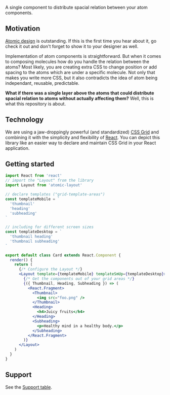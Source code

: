 A single component to distribute spacial relation between your atom components.

## Motivation

[Atomic design](http://bradfrost.com/blog/post/atomic-web-design) is outstanding. If this is the first time you hear about it, go check it out and don't forget to show it to your designer as well.

Implementation of atom components is straightforward. But when it comes to composing molecules how do you handle the relation between the atoms? Most likely, you are creating extra CSS to change position or add spacing to the atoms which are under a specific molecule. Not only that makes you write more CSS, but it also contradicts the idea of atom being independant, reusable, predictable.

**What if there was a single layer above the atoms that could distribute spacial relation to atoms without actually affecting them?** Well, this is what this repository is about.

## Technology

We are using a jaw-droppingly powerful (and standardized) [CSS Grid](https://developer.mozilla.org/en-US/docs/Web/CSS/CSS_Grid_Layout) and combining it with the simplicity and flexibility of [React](https://reactjs.org/). You can depict this library like an easier way to declare and maintain CSS Grid in your React application.

## Getting started

```jsx
import React from 'react'
// import the "Layout" from the library
import Layout from 'atomic-layout'

// declare templates ("grid-template-areas")
const templateMobile = `
  'thumbnail'
  'heading'
  'subheading'
`

// including for different screen sizes
const templateDesktop = `
  'thumbnail heading'
  'thumbnail subheading'
`

export default class Card extends React.Component {
  render() {
    return (
      {/* Configure the Layout */}
      <Layout template={templateMobile} templateSmUp={templateDesktop}>
        {/* Get the components out of your grid areas */}
        {({ Thumbnail, Heading, Subheading }) => (
          <React.Fragment>
            <Thumbnail>
              <img src="foo.png" />
            </Thumbnail>
            <Heading>
              <h4>Juicy fruits</h4>
            </Heading>
            <Subheading>
              <p>Healthy mind in a healthy body.</p>
            </Subheading>
          </React.Fragment>
        )}
      </Layout>
    )
  }
}
```

## Support

See the [Support table](https://caniuse.com/#feat=css-grid).

